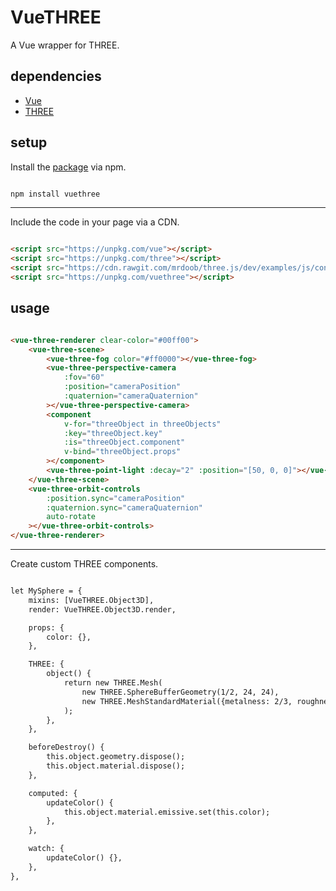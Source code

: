 # VueTHREE

A Vue wrapper for THREE.

## dependencies

- [Vue](https://github.com/vuejs/vue)
- [THREE](https://github.com/mrdoob/three.js)

## setup

Install the [package](https://www.npmjs.com/package/vuethree) via npm.

```sh

npm install vuethree

```

---

Include the code in your page via a CDN.

```html

<script src="https://unpkg.com/vue"></script>
<script src="https://unpkg.com/three"></script>
<script src="https://cdn.rawgit.com/mrdoob/three.js/dev/examples/js/controls/OrbitControls.js"></script>
<script src="https://unpkg.com/vuethree"></script>

```

## usage

```html

<vue-three-renderer clear-color="#00ff00">
	<vue-three-scene>
		<vue-three-fog color="#ff0000"></vue-three-fog>
		<vue-three-perspective-camera
			:fov="60"
			:position="cameraPosition"
			:quaternion="cameraQuaternion"
		></vue-three-perspective-camera>
		<component
			v-for="threeObject in threeObjects"
			:key="threeObject.key"
			:is="threeObject.component"
			v-bind="threeObject.props"
		></component>
		<vue-three-point-light :decay="2" :position="[50, 0, 0]"></vue-three-point-light>
	</vue-three-scene>
	<vue-three-orbit-controls
		:position.sync="cameraPosition"
		:quaternion.sync="cameraQuaternion"
		auto-rotate
	></vue-three-orbit-controls>
</vue-three-renderer>

```

---

Create custom THREE components.

```html

let MySphere = {
	mixins: [VueTHREE.Object3D],
	render: VueTHREE.Object3D.render,

	props: {
		color: {},
	},

	THREE: {
		object() {
			return new THREE.Mesh(
				new THREE.SphereBufferGeometry(1/2, 24, 24),
				new THREE.MeshStandardMaterial({metalness: 2/3, roughness: 2/3}),
			);
		},
	},

	beforeDestroy() {
		this.object.geometry.dispose();
		this.object.material.dispose();
	},

	computed: {
		updateColor() {
			this.object.material.emissive.set(this.color);
		},
	},

	watch: {
		updateColor() {},
	},
},

```